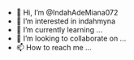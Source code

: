 - 👋 Hi, I’m @IndahAdeMiana072
- 👀 I’m interested in indahmyna
- 🌱 I’m currently learning ...
- 💞️ I’m looking to collaborate on ...
- 📫 How to reach me ...

<!---
IndahAdeMiana072/IndahAdeMiana072 is a ✨ special ✨ repository because its `README.md` (this file) appears on your GitHub profile.
You can click the Preview link to take a look at your changes.
--->
